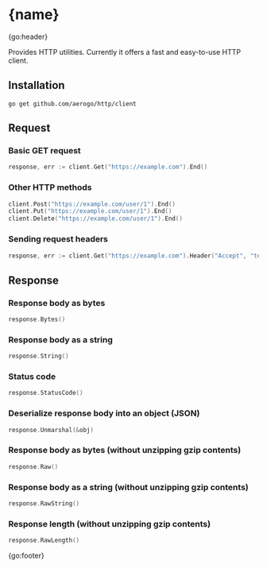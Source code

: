# {name}

{go:header}

Provides HTTP utilities. Currently it offers a fast and easy-to-use HTTP client.

## Installation

```shell
go get github.com/aerogo/http/client
```

## Request

### Basic GET request

```go
response, err := client.Get("https://example.com").End()
```

### Other HTTP methods

```go
client.Post("https://example.com/user/1").End()
client.Put("https://example.com/user/1").End()
client.Delete("https://example.com/user/1").End()
```

### Sending request headers

```go
response, err := client.Get("https://example.com").Header("Accept", "text/html").End()
```

## Response

### Response body as bytes

```go
response.Bytes()
```

### Response body as a string

```go
response.String()
```

### Status code

```go
response.StatusCode()
```

### Deserialize response body into an object (JSON)

```go
response.Unmarshal(&obj)
```

### Response body as bytes (without unzipping gzip contents)

```go
response.Raw()
```

### Response body as a string (without unzipping gzip contents)

```go
response.RawString()
```

### Response length (without unzipping gzip contents)

```go
response.RawLength()
```

{go:footer}
